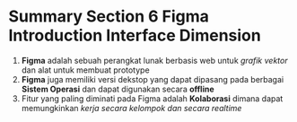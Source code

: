 # Summary Section 6 Figma Introduction Interface Dimension

1. **Figma** adalah sebuah perangkat lunak berbasis web untuk *grafik vektor* dan alat untuk membuat prototype
2. **__Figma__** juga memiliki versi dekstop yang dapat dipasang pada berbagai **Sistem Operasi** dan dapat digunakan secara  **offline**
3. Fitur yang paling diminati pada Figma adalah **__Kolaborasi__** dimana dapat memungkinkan _kerja secara kelompok dan secara realtime_